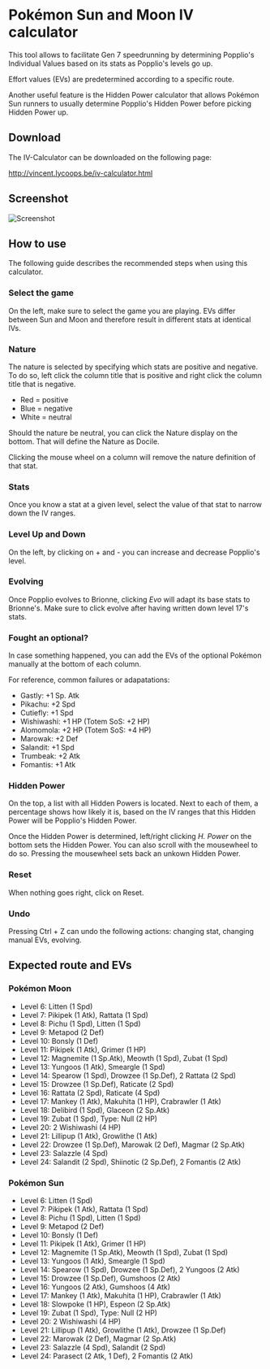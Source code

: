 # Pokémon Sun and Moon IV calculator

This tool allows to facilitate Gen 7 speedrunning by determining Popplio's Individual Values based on its stats as Popplio's levels go up.

Effort values (EVs) are predetermined according to a specific route.

Another useful feature is the Hidden Power calculator that allows Pokémon Sun runners to usually determine Popplio's Hidden Power before picking Hidden Power up.

## Download

The IV-Calculator can be downloaded on the following page:

http://vincent.lycoops.be/iv-calculator.html

## Screenshot

![Screenshot](http://vincent.lycoops.be/calculator.png)

## How to use

The following guide describes the recommended steps when using this calculator.

### Select the game

On the left, make sure to select the game you are playing. EVs differ between Sun and Moon and therefore result in different stats at identical IVs.

### Nature

The nature is selected by specifying which stats are positive and negative. To do so, left click the column title that is positive and right click the column title that is negative.

* Red = positive
* Blue = negative
* White = neutral

Should the nature be neutral, you can click the Nature display on the bottom. That will define the Nature as Docile.

Clicking the mouse wheel on a column will remove the nature definition of that stat.

### Stats

Once you know a stat at a given level, select the value of that stat to narrow down the IV ranges.

### Level Up and Down

On the left, by clicking on + and - you can increase and decrease Popplio's level.

### Evolving

Once Popplio evolves to Brionne, clicking _Evo_ will adapt its base stats to Brionne's. Make sure to click evolve after having written down level 17's stats.

### Fought an optional?

In case something happened, you can add the EVs of the optional Pokémon manually at the bottom of each column.

For reference, common failures or adapatations: 

* Gastly: +1 Sp. Atk
* Pikachu: +2 Spd
* Cutiefly: +1 Spd
* Wishiwashi: +1 HP (Totem SoS: +2 HP)
* Alomomola: +2 HP (Totem SoS: +4 HP)
* Marowak: +2 Def
* Salandit: +1 Spd
* Trumbeak: +2 Atk
* Fomantis: +1 Atk

### Hidden Power

On the top, a list with all Hidden Powers is located. Next to each of them, a percentage shows how likely it is, based on the IV ranges that this Hidden Power will be Popplio's Hidden Power.

Once the Hidden Power is determined, left/right clicking _H. Power_ on the bottom sets the Hidden Power. You can also scroll with the mousewheel to do so. Pressing the mousewheel sets back an unkown Hidden Power.

### Reset

When nothing goes right, click on Reset.

### Undo

Pressing Ctrl + Z can undo the following actions: changing stat, changing manual EVs, evolving.

## Expected route and EVs

### Pokémon Moon

* Level 6: Litten (1 Spd)
* Level 7: Pikipek (1 Atk), Rattata (1 Spd)
* Level 8: Pichu (1 Spd), Litten (1 Spd)
* Level 9: Metapod (2 Def)
* Level 10: Bonsly (1 Def)
* Level 11: Pikipek (1 Atk), Grimer (1 HP)
* Level 12: Magnemite (1 Sp.Atk), Meowth (1 Spd), Zubat (1 Spd)
* Level 13: Yungoos (1 Atk), Smeargle (1 Spd)
* Level 14: Spearow (1 Spd), Drowzee (1 Sp.Def), 2 Rattata (2 Spd)
* Level 15: Drowzee (1 Sp.Def), Raticate (2 Spd)
* Level 16: Rattata (2 Spd), Raticate (4 Spd)
* Level 17: Mankey (1 Atk), Makuhita (1 HP), Crabrawler (1 Atk)
* Level 18: Delibird (1 Spd), Glaceon (2 Sp.Atk)
* Level 19: Zubat (1 Spd), Type: Null (2 HP)
* Level 20: 2 Wishiwashi (4 HP)
* Level 21: Lillipup (1 Atk), Growlithe (1 Atk)
* Level 22: Drowzee (1 Sp.Def), Marowak (2 Def), Magmar (2 Sp.Atk)
* Level 23: Salazzle (4 Spd)
* Level 24: Salandit (2 Spd), Shiinotic (2 Sp.Def), 2 Fomantis (2 Atk)

### Pokémon Sun

* Level 6: Litten (1 Spd)
* Level 7: Pikipek (1 Atk), Rattata (1 Spd)
* Level 8: Pichu (1 Spd), Litten (1 Spd)
* Level 9: Metapod (2 Def)
* Level 10: Bonsly (1 Def)
* Level 11: Pikipek (1 Atk), Grimer (1 HP)
* Level 12: Magnemite (1 Sp.Atk), Meowth (1 Spd), Zubat (1 Spd)
* Level 13: Yungoos (1 Atk), Smeargle (1 Spd)
* Level 14: Spearow (1 Spd), Drowzee (1 Sp.Def), 2 Yungoos (2 Atk)
* Level 15: Drowzee (1 Sp.Def), Gumshoos (2 Atk)
* Level 16: Yungoos (2 Atk), Gumshoos (4 Atk)
* Level 17: Mankey (1 Atk), Makuhita (1 HP), Crabrawler (1 Atk)
* Level 18: Slowpoke (1 HP), Espeon (2 Sp.Atk)
* Level 19: Zubat (1 Spd), Type: Null (2 HP)
* Level 20: 2 Wishiwashi (4 HP)
* Level 21: Lillipup (1 Atk), Growlithe (1 Atk), Drowzee (1 Sp.Def)
* Level 22: Marowak (2 Def), Magmar (2 Sp.Atk)
* Level 23: Salazzle (4 Spd), Salandit (2 Spd)
* Level 24: Parasect (2 Atk, 1 Def), 2 Fomantis (2 Atk)
